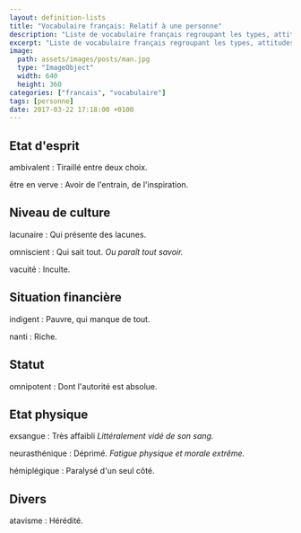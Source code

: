 ```yaml
---
layout: definition-lists
title: "Vocabulaire français: Relatif à une personne"
description: "Liste de vocabulaire français regroupant les types, attitudes et autres mots relatifs à une personne."
excerpt: "Liste de vocabulaire français regroupant les types, attitudes et autres mots relatifs à une personne."
image:
  path: assets/images/posts/man.jpg
  type: "ImageObject"
  width: 640
  height: 360
categories: ["francais", "vocabulaire"]
tags: [personne]
date: 2017-03-22 17:18:00 +0100
---
```


## Etat d'esprit

ambivalent
: Tiraillé entre deux choix.

être en verve
:  Avoir de l'entrain, de l'inspiration.


## Niveau de culture

lacunaire
: Qui présente des lacunes.

omniscient
: Qui sait tout.
*Ou paraît tout savoir.*

vacuité
: Inculte.


## Situation financière

indigent
: Pauvre, qui manque de tout.

nanti
: Riche.


## Statut

omnipotent
: Dont l'autorité est absolue.


## Etat physique

exsangue
: Très affaibli
*Littéralement vidé de son sang.*

neurasthénique
: Déprimé.
*Fatigue physique et morale extrême.*

hémiplégique
: Paralysé d'un seul côté.


## Divers

atavisme
: Hérédité.
